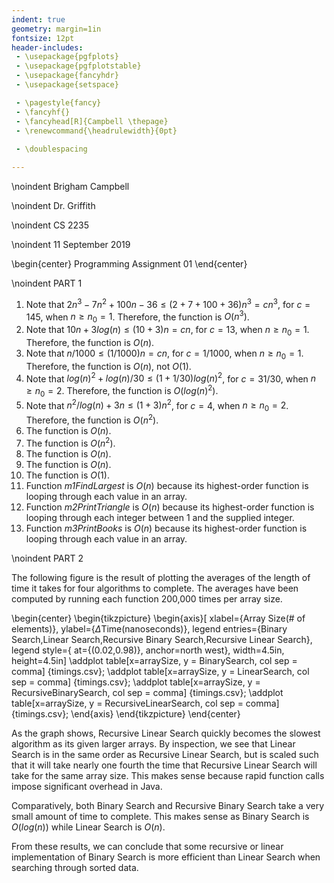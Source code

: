 ```yaml
---
indent: true
geometry: margin=1in
fontsize: 12pt
header-includes: 
 - \usepackage{pgfplots}
 - \usepackage{pgfplotstable}
 - \usepackage{fancyhdr}
 - \usepackage{setspace}

 - \pagestyle{fancy}
 - \fancyhf{}
 - \fancyhead[R]{Campbell \thepage}
 - \renewcommand{\headrulewidth}{0pt}
 
 - \doublespacing

---
```

\noindent Brigham Campbell

\noindent Dr. Griffith

\noindent CS 2235

\noindent 11 September 2019

\begin{center}
Programming Assignment 01
\end{center}

\noindent PART 1

1. Note that $2n^3-7n^2+100n-36 \leq (2+7+100+36)n^3=cn^3$, for $c=145$, when $n \geq n_0=1$. Therefore, the function is $O(n^3)$.
2. Note that $10n+3log(n) \leq (10+3)n=cn$, for $c=13$, when $n \geq n_0=1$. Therefore, the function is $O(n)$.
3. Note that $n/1000 \leq (1/1000)n=cn$, for $c=1/1000$, when $n \geq n_0=1$. Therefore, the function is $O(n)$, not $O(1)$.
4. Note that $log(n)^2+log(n)/30 \leq (1+1/30)log(n)^2$, for $c=31/30$, when $n \geq n_0=2$. Therefore, the function is $O(log(n)^2)$.
5. Note that $n^2/log(n)+3n \leq (1+3)n^2$, for $c=4$, when $n \geq n_0=2$. Therefore, the function is $O(n^2)$.
6. The function is $O(n)$.
7. The function is $O(n^2)$.
8. The function is $O(n)$.
9. The function is $O(n)$.
10. The function is $O(1)$.
11. Function _m1FindLargest_ is $O(n)$ because its highest-order function is looping through each value in an array.
12. Function _m2PrintTriangle_ is $O(n)$ because its highest-order function is looping through each integer between 1 and the supplied integer.
13. Function _m3PrintBooks_ is $O(n)$ because its highest-order function is looping through each value in an array.

\noindent PART 2

The following figure is the result of plotting the averages of the length of time it takes for four algorithms to complete. The averages have been computed by running each function 200,000 times per array size.

\begin{center}
  \begin{tikzpicture}
    \begin{axis}[
      xlabel={Array Size(\# of elements)},
      ylabel={$\Delta$Time(nanoseconds)},
      legend entries={Binary Search,Linear Search,Recursive Binary Search,Recursive Linear Search},
      legend style={
        at={(0.02,0.98)},
        anchor=north west},
      width=4.5in,
      height=4.5in]
      \addplot table[x=arraySize, y = BinarySearch, col sep = comma] {timings.csv};
      \addplot table[x=arraySize, y = LinearSearch, col sep = comma] {timings.csv};
      \addplot table[x=arraySize, y = RecursiveBinarySearch, col sep = comma] {timings.csv};
      \addplot table[x=arraySize, y = RecursiveLinearSearch, col sep = comma] {timings.csv};
    \end{axis}
  \end{tikzpicture}
\end{center}

As the graph shows, Recursive Linear Search quickly becomes the slowest algorithm as its given larger arrays. By inspection, we see that Linear Search is in the same order as Recursive Linear Search, but is scaled such that it will take nearly one fourth the time that Recursive Linear Search will take for the same array size. This makes sense because rapid function calls impose significant overhead in Java.

Comparatively, both Binary Search and Recursive Binary Search take a very small amount of time to complete. This makes sense as Binary Search is $O(log(n))$ while Linear Search is $O(n)$.

From these results, we can conclude that some recursive or linear implementation of Binary Search is more efficient than Linear Search when searching through sorted data.
